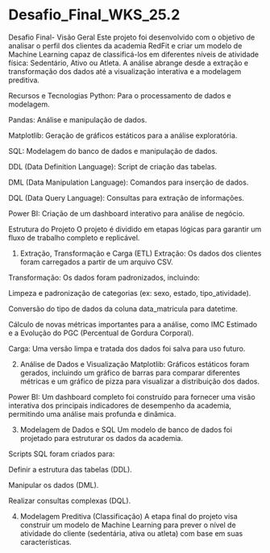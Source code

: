 # Desafio_Final_WKS_25.2

Desafio Final- 
Visão Geral
Este projeto foi desenvolvido com o objetivo de analisar o perfil dos clientes da academia RedFit e criar um modelo de Machine Learning capaz de classificá-los em diferentes níveis de atividade física: Sedentário, Ativo ou Atleta. A análise abrange desde a extração e transformação dos dados até a visualização interativa e a modelagem preditiva.

Recursos e Tecnologias
Python: Para o processamento de dados e modelagem.

Pandas: Análise e manipulação de dados.

Matplotlib: Geração de gráficos estáticos para a análise exploratória.

SQL: Modelagem do banco de dados e manipulação de dados.

DDL (Data Definition Language): Script de criação das tabelas.

DML (Data Manipulation Language): Comandos para inserção de dados.

DQL (Data Query Language): Consultas para extração de informações.

Power BI: Criação de um dashboard interativo para análise de negócio.

Estrutura do Projeto
O projeto é dividido em etapas lógicas para garantir um fluxo de trabalho completo e replicável.

1. Extração, Transformação e Carga (ETL)
Extração: Os dados dos clientes foram carregados a partir de um arquivo CSV.

Transformação: Os dados foram padronizados, incluindo:

Limpeza e padronização de categorias (ex: sexo, estado, tipo_atividade).

Conversão do tipo de dados da coluna data_matricula para datetime.

Cálculo de novas métricas importantes para a análise, como IMC Estimado e a Evolução do PGC (Percentual de Gordura Corporal).

Carga: Uma versão limpa e tratada dos dados foi salva para uso futuro.

2. Análise de Dados e Visualização
Matplotlib: Gráficos estáticos foram gerados, incluindo um gráfico de barras para comparar diferentes métricas e um gráfico de pizza para visualizar a distribuição dos dados.

Power BI: Um dashboard completo foi construído para fornecer uma visão interativa dos principais indicadores de desempenho da academia, permitindo uma análise mais profunda e dinâmica.

3. Modelagem de Dados e SQL
Um modelo de banco de dados foi projetado para estruturar os dados da academia.

Scripts SQL foram criados para:

Definir a estrutura das tabelas (DDL).

Manipular os dados (DML).

Realizar consultas complexas (DQL).

4. Modelagem Preditiva (Classificação)
A etapa final do projeto visa construir um modelo de Machine Learning para prever o nível de atividade do cliente (sedentária, ativa ou atleta) com base em suas características.
